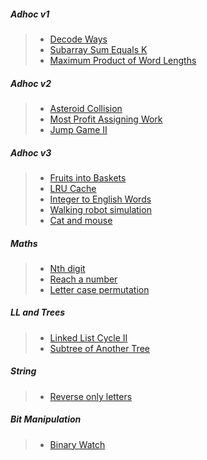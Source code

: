 ##### Adhoc v1

> - [Decode Ways](https://leetcode.com/problems/decode-ways/description/)
> - [Subarray Sum Equals K](https://leetcode.com/problems/subarray-sum-equals-k/description/)
> - [Maximum Product of Word Lengths](https://leetcode.com/problems/maximum-product-of-word-lengths/description/)

##### Adhoc v2

> - [Asteroid Collision](https://leetcode.com/problems/asteroid-collision/description/)
> - [Most Profit Assigning Work](https://leetcode.com/problems/most-profit-assigning-work/description/)
> - [Jump Game II](https://leetcode.com/problems/jump-game-ii/description/)

##### Adhoc v3

> - [Fruits into Baskets](https://leetcode.com/problems/fruit-into-baskets/)
> - [LRU Cache](https://leetcode.com/problems/lru-cache/description/)
> - [Integer to English Words](https://leetcode.com/problems/integer-to-english-words/description/)
> - [Walking robot simulation](https://leetcode.com/problems/walking-robot-simulation/description/)
> - [Cat and mouse](https://leetcode.com/problems/cat-and-mouse/description/) 

##### Maths

> - [Nth digit](https://leetcode.com/problems/nth-digit/description/)
> - [Reach a number](https://leetcode.com/problems/reach-a-number/description/)
> - [Letter case permutation](https://leetcode.com/problems/letter-case-permutation/description/)

##### LL and Trees

> - [Linked List Cycle II](https://leetcode.com/problems/linked-list-cycle-ii/description/)
> - [Subtree of Another Tree](https://leetcode.com/problems/subtree-of-another-tree/description/)

##### String 

> - [Reverse only letters](https://leetcode.com/problems/reverse-only-letters/description/)

##### Bit Manipulation

> - [Binary Watch](https://leetcode.com/problems/binary-watch/description/)
